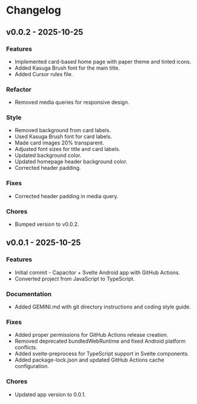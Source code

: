 # Changelog

## v0.0.2 - 2025-10-25
### Features
- Implemented card-based home page with paper theme and tinted icons.
- Added Kasuga Brush font for the main title.
- Added Cursor rules file.

### Refactor
- Removed media queries for responsive design.

### Style
- Removed background from card labels.
- Used Kasuga Brush font for card labels.
- Made card images 20% transparent.
- Adjusted font sizes for title and card labels.
- Updated background color.
- Updated homepage header background color.
- Corrected header padding.

### Fixes
- Corrected header padding in media query.

### Chores
- Bumped version to v0.0.2.

## v0.0.1 - 2025-10-25
### Features
- Initial commit - Capacitor + Svelte Android app with GitHub Actions.
- Converted project from JavaScript to TypeScript.

### Documentation
- Added GEMINI.md with git directory instructions and coding style guide.

### Fixes
- Added proper permissions for GitHub Actions release creation.
- Removed deprecated bundledWebRuntime and fixed Android platform conflicts.
- Added svelte-preprocess for TypeScript support in Svelte components.
- Added package-lock.json and updated GitHub Actions cache configuration.

### Chores
- Updated app version to 0.0.1.
